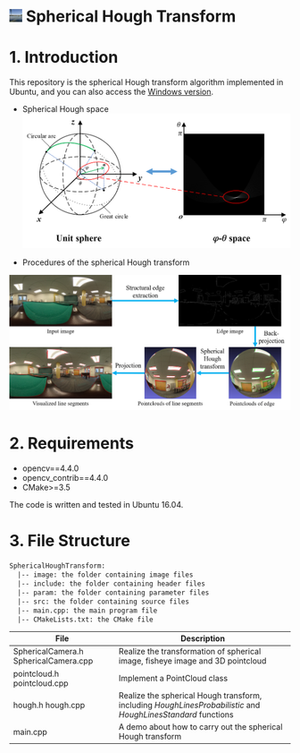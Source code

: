 [<img height="23" src="https://github.com/lh9171338/Outline/blob/master/icon.jpg"/>](https://github.com/lh9171338/Outline) Spherical Hough Transform
===

# 1. Introduction
This repository is the spherical Hough transform algorithm implemented in Ubuntu, and you can also access the [Windows version](https://github.com/lh9171338/Spherical-Hough-Transform/tree/main).

* Spherical Hough space
![image](https://github.com/lh9171338/Spherical-Hough-Transform/blob/main/SphericalHoughTransform/image/SphericalHoughSpace.png)  

* Procedures of the spherical Hough transform

![image](https://github.com/lh9171338/Spherical-Hough-Transform/blob/main/SphericalHoughTransform/image/Flowchart.png)  

# 2. Requirements
* opencv==4.4.0
* opencv_contrib==4.4.0
* CMake>=3.5

The code is written and tested in Ubuntu 16.04.

# 3. File Structure
```
SphericalHoughTransform:
  |-- image: the folder containing image files
  |-- include: the folder containing header files
  |-- param: the folder containing parameter files
  |-- src: the folder containing source files
  |-- main.cpp: the main program file
  |-- CMakeLists.txt: the CMake file
```

| File | Description |
| --- | --- |
| SphericalCamera.h SphericalCamera.cpp| Realize the transformation of spherical image, fisheye image and 3D pointcloud  |
| pointcloud.h pointcloud.cpp | Implement a PointCloud class |
| hough.h hough.cpp | Realize the spherical Hough transform, including *HoughLinesProbabilistic* and *HoughLinesStandard* functions |
| main.cpp | A demo about how to carry out the spherical Hough transform |
